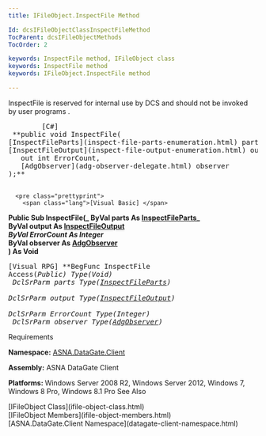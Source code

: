 ```yaml
---
title: IFileObject.InspectFile Method

Id: dcsIFileObjectClassInspectFileMethod
TocParent: dcsIFileObjectMethods
TocOrder: 2

keywords: InspectFile method, IFileObject class
keywords: InspectFile method
keywords: IFileObject.InspectFile method

---
```


InspectFile is reserved for internal use by DCS and should not be invoked by user programs .
<pre class="prettyprint">
        <span class="lang">[C#]</span>
 **public void InspectFile(<br />[InspectFileParts](inspect-file-parts-enumeration.html) parts,<br />[InspectFileOutput](inspect-file-output-enumeration.html) output, <br />   out int ErrorCount,
   [AdgObserver](adg-observer-delegate.html) observer
);** 
      </pre>
      <pre class="prettyprint">
        <span class="lang">[Visual Basic] </span>
 **Public Sub InspectFile(_
   ByVal parts As [InspectFileParts](inspect-file-parts-enumeration.html)_      
   ByVal output As [InspectFileOutput](inspect-file-output-enumeration.html)_<br />   ByVal ErrorCount As Integer_<br />   ByVal observer As [AdgObserver](adg-observer-delegate.html)<br /> ) As Void** 
      </pre>
      <pre class="prettyprint">
        <span class="lang">[Visual RPG]</span>
 **BegFunc InspectFile Access(*Public) Type(Void)<br />   DclSrParm parts Type([InspectFileParts](inspect-file-parts-enumeration.html))<br />   DclSrParm output Type([InspectFileOutput](inspect-file-output-enumeration.html))<br />   DclSrParm ErrorCount Type(*Integer)<br />   DclSrParm observer Type([AdgObserver](adg-observer-delegate.html))** 
      </pre>

Requirements

<span> **Namespace:** [ASNA.DataGate.Client](datagate-client-namespace.html) </span> 

<span> **Assembly:** ASNA DataGate Client</span> 

<span><b class="le" style="FONT-WEIGHT: bold">Platforms: </b>Windows Server 2008 R2, Windows Server 2012, Windows 7, Windows 8 Pro, Windows 8.1 Pro</span> 
See Also

<dl />
      [IFileObject Class](ifile-object-class.html)
      <br />
      [IFileObject Members](ifile-object-members.html)
      <br />
      [ASNA.DataGate.Client Namespace](datagate-client-namespace.html)

